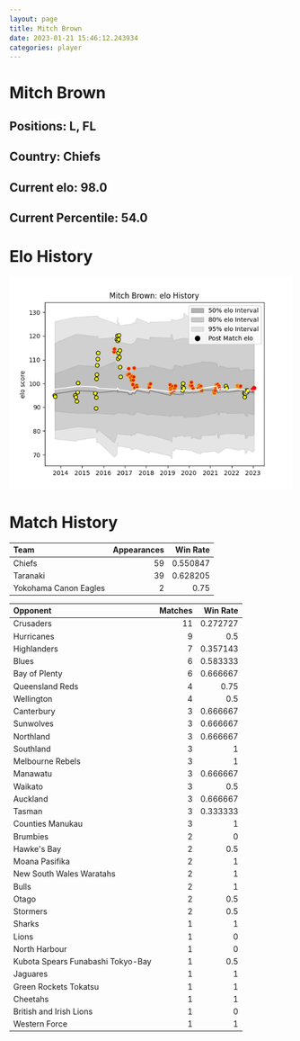 ```yaml
---  
layout: page  
title: Mitch Brown  
date: 2023-01-21 15:46:12.243934  
categories: player  
---
```

# Mitch Brown

## Positions: L, FL

## Country: Chiefs

## Current elo: 98.0

## Current Percentile: 54.0

# Elo History


![elo history](history_MitchBrown.png)
# Match History


| Team                  |   Appearances |   Win Rate |
|:----------------------|--------------:|-----------:|
| Chiefs                |            59 |   0.550847 |
| Taranaki              |            39 |   0.628205 |
| Yokohama Canon Eagles |             2 |   0.75     |

| Opponent                          |   Matches |   Win Rate |
|:----------------------------------|----------:|-----------:|
| Crusaders                         |        11 |   0.272727 |
| Hurricanes                        |         9 |   0.5      |
| Highlanders                       |         7 |   0.357143 |
| Blues                             |         6 |   0.583333 |
| Bay of Plenty                     |         6 |   0.666667 |
| Queensland Reds                   |         4 |   0.75     |
| Wellington                        |         4 |   0.5      |
| Canterbury                        |         3 |   0.666667 |
| Sunwolves                         |         3 |   0.666667 |
| Northland                         |         3 |   0.666667 |
| Southland                         |         3 |   1        |
| Melbourne Rebels                  |         3 |   1        |
| Manawatu                          |         3 |   0.666667 |
| Waikato                           |         3 |   0.5      |
| Auckland                          |         3 |   0.666667 |
| Tasman                            |         3 |   0.333333 |
| Counties Manukau                  |         3 |   1        |
| Brumbies                          |         2 |   0        |
| Hawke's Bay                       |         2 |   0.5      |
| Moana Pasifika                    |         2 |   1        |
| New South Wales Waratahs          |         2 |   1        |
| Bulls                             |         2 |   1        |
| Otago                             |         2 |   0.5      |
| Stormers                          |         2 |   0.5      |
| Sharks                            |         1 |   1        |
| Lions                             |         1 |   0        |
| North Harbour                     |         1 |   0        |
| Kubota Spears Funabashi Tokyo-Bay |         1 |   0.5      |
| Jaguares                          |         1 |   1        |
| Green Rockets Tokatsu             |         1 |   1        |
| Cheetahs                          |         1 |   1        |
| British and Irish Lions           |         1 |   0        |
| Western Force                     |         1 |   1        |